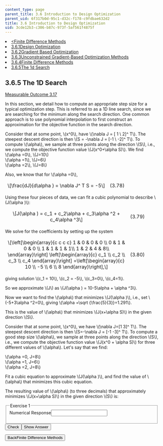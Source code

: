 ```yaml
---
content_type: page
parent_title: 3.6 Introduction to Design Optimization
parent_uid: 6f317b0d-95c1-d32c-f178-c9fdbae632d2
title: 3.6 Introduction to Design Optimization
uid: 3cde12b3-c306-b87c-973f-5af561f4875f
---
```

<div class="navigation pagination"><li id="top_bck_btn"><a href="./resolveuid/c0e755e748fd33db478288b736e0381c"><<span>Finite Difference Methods</span></a></li><li id="flp_btn_1"><a href="./resolveuid/6f317b0d95c1d32cf178c9fdbae632d2">3.6.1<span>Design Optimization</span></a></li><li id="flp_btn_2"><a href="./resolveuid/1d39506a8ae7400e107dfe048008e5c2">3.6.2<span>Gradient Based Optimization</span></a></li><li id="flp_btn_3"><a href="./resolveuid/da1cf6178af153b14d4a177f24979948">3.6.3<span>Unconstrained Gradient-Based Optimization Methods</span></a></li><li id="flp_btn_4"><a href="./resolveuid/c0e755e748fd33db478288b736e0381c">3.6.4<span>Finite Difference Methods</span></a></li><li id="flp_btn_5" class="button_selected"><a href="./resolveuid/3cde12b3c306b87c973f5af561f4875f">3.6.5<span>The 1d Search</span></a></li></div><div class="self_assessment">
<h2 class="subhead">3.6.5 The 1D Search</h2>
<p id="taglist">
<a id="optimizationtechniques" class="mo_link" href="./resolveuid/6018b2cc123ed80f52d919c7a1393c2e/#anchorMO317" title="MO3.17:  Describe the steepest descent, conjugate gradient, and the Newton method for optimization of multivariate functions, and apply these optimization techniques to simple unconstrained design problems. ">Measurable Outcome 3.17</a>
</p>
<text>
</text><p>
</p>
<p>
In this section, we detail how to compute an appropriate step size for a typical optimization step. This is referred to as a 1D line search, since we are searching for the minimum along the search direction. One common approach is to use polynomial interpolation to first construct an approximation for the objective function in the search direction. </p>
<p>
Consider that at some point, \(x^0\), have \(\nabla J = [ 1 \  2]^ T\). The steepest descent direction is then \(S = -\nabla J = [-1 \  -2]^ T\). To compute \(\alpha\), we sample at three points along the direction \(S\), i.e., we compute the objective function value \(J(x^0+\alpha S)\). We find<br />\(\alpha =0\), \(J=10\) <br />\(\alpha =1\), \(J=6\) <br />\(\alpha =2\), \(J=8\) </p>
<p>
Also, we know that for \(\alpha =0\), </p>
<table id="a0000000493" class="equation" width="100%" cellspacing="0" cellpadding="7" style="table-layout:auto;border-style:hidden">
<tr>
<td class="equation" style="width:80%;vertical-align:middle;text-align:center;border-style:hidden">\[\frac{dJ}{d\alpha } = \nabla J^ T S = -5\]</td>
<td class="eqnnum" style="width:20%;vertical-align:middle;text-align:left;border-style:hidden">(3.78)</td>
</tr>
</table>
<p>
Using these four pieces of data, we can fit a cubic polynomial to describe \(J(\alpha )\): </p>
<table id="a0000000494" class="equation" width="100%" cellspacing="0" cellpadding="7" style="table-layout:auto;border-style:hidden">
<tr>
<td class="equation" style="width:80%;vertical-align:middle;text-align:center;border-style:hidden">\[J(\alpha ) = c_1 + c_2\alpha + c_3\alpha ^2 + c_4\alpha ^3\]</td>
<td class="eqnnum" style="width:20%;vertical-align:middle;text-align:left;border-style:hidden">(3.79)</td>
</tr>
</table>
<p>
We solve for the coefficients by setting up the system </p>
<table id="a0000000495" class="equation" width="100%" cellspacing="0" cellpadding="7" style="table-layout:auto;border-style:hidden">
<tr>
<td class="equation" style="width:80%;vertical-align:middle;text-align:center;border-style:hidden">\[\left[\begin{array}{c c c c} 1 &amp;  0 &amp;  0 &amp;  0 \\ 0 &amp;  1 &amp;  0 &amp;  0 \\ 1 &amp;  1 &amp;  1 &amp;  1\\ 1 &amp;  2 &amp;  4 &amp;  8\\ \end{array}\right] \left[\begin{array}{c} c_1 \\ c_2 \\ c_3 \\ c_4 \end{array}\right] =\left[\begin{array}{c} 10 \\ -5 \\ 6 \\ 8 \end{array}\right],\]</td>
<td class="eqnnum" style="width:20%;vertical-align:middle;text-align:left;border-style:hidden">(3.80)</td>
</tr>
</table>
<p>
 giving solution \(c_1 = 10\), \(c_2 = -5\), \(c_3=0\), \(c_4=1\). </p>
<p>
So we approximate \(J\) as \(J(\alpha ) = 10-5\alpha + \alpha ^3\). </p>
<p>
Now we want to find the \(\alpha\) that minimizes \(J(\alpha )\), i.e., set \(-5+3\alpha ^2=0\), giving \(\alpha =\sqrt {\frac{5}{3}}=1.291\). </p>
<p>
This is the value of \(\alpha\) that minimizes \(J(x+\alpha S)\) in the given direction \(S\). </p>
<p>
Consider that at some point, \(x^0\), we have \(\nabla J=[1 3]^ T\). The steepest descent direction is then \(S=-\nabla J = [-1 -3]^ T\). To compute a good step size \(\alpha\), we sample at three points along the direction \(S\), i.e., we compute the objective function value \(J(x^0 + \alpha S)\) for three different values of \(\alpha\). Let's say that we find:<br /></p>
<p>
\(\alpha =0, J=8\)<br />\(\alpha =1, J=6\)<br />\(\alpha =2, J=8\) </p>
<p>
Fit a cubic equation to approximate \(J(\alpha )\), and find the value of \(\alpha\) that minimizes this cubic equation. </p>
<p>
<div id="Q1_div" class="problem_question"><p>
The resulting value of \(\alpha\) (to three decimals) that approximately minimizes \(J(x+\alpha S)\) in the given direction \(S\) is: </p><fieldset><legend class="visually-hidden">Exercise 1</legend><div class="choice"><label id="Q1_label"><span id="Q1_aria_status" tabindex="-1" class="visually-hidden"></span><span class="visually-hidden">Numerical Response</span><input type="text" id="Q1_input" value="" onkeypress="numericTypedOrDropDownSelected(1)" class="problem_text_input" /><input type="hidden" id="Q1_ans" value="0.603" /><input type="hidden" id="Q1_tolerance" value="0.001" /><span id="Q1_normal_status" class="nostatus" aria-hidden="true"></span></label></div><p id="S1_ans" tabindex="-1" class="problem_answer"></p></fieldset><div class="action"><button id="Q1_button" onclick="checkAnswer({1: 'numerical'})" class="problem_mo_button">Check</button><button id="Q1_button_show" onclick="showHideSolution({1: 'numerical'}, 1, [1])" class="problem_mo_button">Show Answer</button></div></div><div id="S1_div" class="problem_solution" tabindex="-1">
</div></p>
</div><div class="navigation progress"><button id="bck_btn" type="button" onclick="window.location.assign('/courses/aeronautics-and-astronautics/16-90-computational-methods-in-aerospace-engineering-spring-2014/probabilistic-methods-and-optimization/introduction-to-design-optimization/1690r-finite-difference-methods');">Back<span>Finite Difference Methods</span></button> </div>